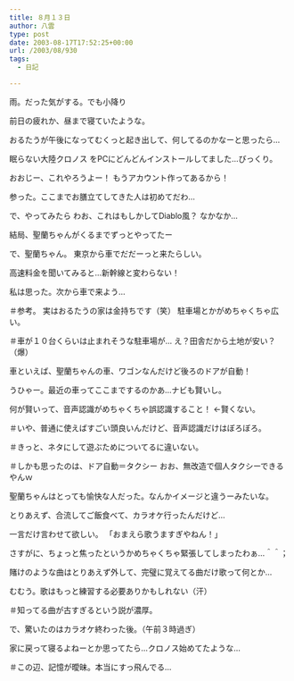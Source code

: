```yaml
---
title: ８月１３日
author: 八雲
type: post
date: 2003-08-17T17:52:25+00:00
url: /2003/08/930
tags:
  - 日記

---
```

雨。だった気がする。でも小降り
  
前日の疲れか、昼まで寝ていたような。
  
おるたうが午後になってむくっと起き出して、何してるのかなーと思ったら…
  
眠らない大陸クロノス をPCにどんどんインストールしてました…びっくり。
  
おおじー、これやろうよー！ もうアカウント作ってあるから！
  
参った。ここまでお膳立てしてきた人は初めてだわ…
  
で、やってみたら わお、これはもしかしてDiablo風？ なかなか…
  
結局、聖蘭ちゃんがくるまでずっとやってたー
  
で、聖蘭ちゃん。 東京から車でだだーっと来たらしい。
  
高速料金を聞いてみると…新幹線と変わらない！
  
私は思った。次から車で来よう…
  
＃参考。 実はおるたうの家は金持ちです（笑） 駐車場とかがめちゃくちゃ広い。
  
＃車が１０台くらいは止まれそうな駐車場が… え？田舎だから土地が安い？（爆）
  
車といえば、聖蘭ちゃんの車、ワゴンなんだけど後ろのドアが自動！
  
うひゃー。最近の車ってここまでするのかあ…ナビも賢いし。
  
何が賢いって、音声認識がめちゃくちゃ誤認識すること！ ←賢くない。
  
＃いや、普通に使えばすごい頭良いんだけど、音声認識だけはぼろぼろ。
  
＃きっと、ネタにして遊ぶためについてるに違いない。
  
＃しかも思ったのは、ドア自動＝タクシー おお、無改造で個人タクシーできるやんｗ
  
聖蘭ちゃんはとっても愉快な人だった。なんかイメージと違うーみたいな。
  
とりあえず、合流してご飯食べて、カラオケ行ったんだけど…
  
一言だけ言わせて欲しい。 「おまえら歌うますぎやねん！」
  
さすがに、ちょっと焦ったというかめちゃくちゃ緊張してしまったわぁ…＾＾；
  
賭けのような曲はとりあえず外して、完璧に覚えてる曲だけ歌って何とか…
  
むむう。歌はもっと練習する必要ありかもしれない（汗）
  
＃知ってる曲が古すぎるという説が濃厚。
  
で、驚いたのはカラオケ終わった後。（午前３時過ぎ）
  
家に戻って寝るよねーとか思ってたら…クロノス始めてたような…
  
＃この辺、記憶が曖昧。本当にすっ飛んでる…
